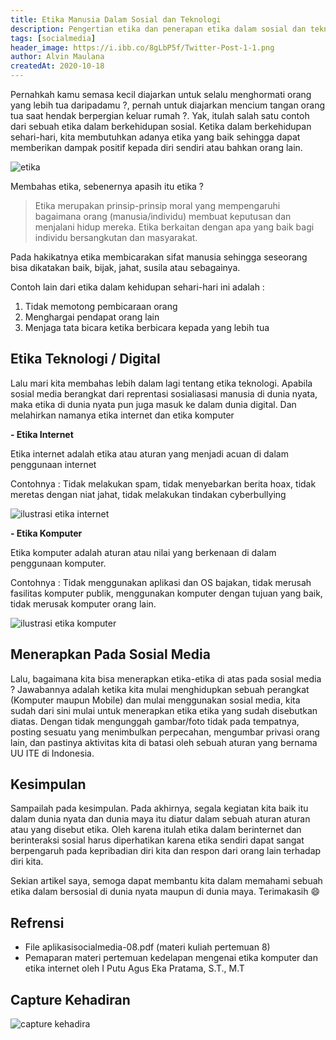 ```yaml
---
title: Etika Manusia Dalam Sosial dan Teknologi
description: Pengertian etika dan penerapan etika dalam sosial dan teknologi
tags: [socialmedia]
header_image: https://i.ibb.co/8gLbP5f/Twitter-Post-1-1.png
author: Alvin Maulana
createdAt: 2020-10-18
---
```


<block-square>
    <template #text>
    Nama            : Alvin Maulana Rhusuli <br>
    NIM             : 2005551014 <br>
    Prodi           : Teknologi Informasi <br>
    Fakultas/Universitas  : Teknik/Universitas Udayana <br>
    Mata Kuliah     : Aplikasi Social Media (A) <br>
    Dosen           : I Putu Agus Eka Pratama, S.T.,M.T. <br>
    </template>
</block-square>

Pernahkah kamu semasa kecil diajarkan untuk selalu menghormati orang yang lebih tua daripadamu ?, pernah untuk diajarkan mencium tangan orang tua saat hendak berpergian keluar rumah ?. Yak, itulah salah satu contoh dari sebuah etika dalam berkehidupan sosial. Ketika dalam berkehidupan sehari-hari, kita membutuhkan adanya etika yang baik sehingga dapat memberikan dampak positif kepada diri sendiri atau bahkan orang lain.

![etika](https://image.freepik.com/free-vector/angel-devil-hovering-thinking-businessman_51635-485.jpg)

Membahas etika, sebenernya apasih itu etika ?

> Etika merupakan prinsip-prinsip moral yang mempengaruhi bagaimana orang (manusia/individu) membuat keputusan dan menjalani hidup mereka. 
Etika berkaitan dengan apa yang baik bagi individu bersangkutan dan masyarakat.

Pada hakikatnya etika membicarakan sifat manusia sehingga seseorang bisa dikatakan baik, bijak, jahat, susila atau sebagainya.

Contoh lain dari etika dalam kehidupan sehari-hari ini adalah :

1. Tidak memotong pembicaraan orang
2. Menghargai pendapat orang lain
3. Menjaga tata bicara ketika berbicara kepada yang lebih tua

## Etika Teknologi / Digital

Lalu mari kita membahas lebih dalam lagi tentang etika teknologi. Apabila sosial media berangkat dari reprentasi sosialiasasi manusia di dunia nyata, maka etika di dunia nyata pun juga masuk ke dalam dunia digital. Dan melahirkan namanya etika internet dan etika komputer

**- Etika Internet**

Etika internet adalah etika atau aturan yang menjadi acuan di dalam penggunaan internet 

Contohnya : Tidak melakukan spam, tidak menyebarkan berita hoax, tidak meretas dengan niat jahat, tidak melakukan tindakan cyberbullying

![ilustrasi etika internet](https://media.istockphoto.com/vectors/psychological-counseling-laptop-operator-and-woman-vector-id1208631364?k=6&m=1208631364&s=612x612&w=0&h=s-kjlA50Cbx2FQKUlucTitg30sOdYSCLw0O4d2NwgTM=)


**- Etika Komputer**

Etika komputer adalah aturan atau nilai yang berkenaan di dalam penggunaan komputer.

Contohnya : Tidak menggunakan aplikasi dan OS bajakan, tidak merusah fasilitas komputer publik, menggunakan komputer dengan tujuan yang baik, tidak merusak komputer orang lain.

![ilustrasi etika komputer](https://thumbs.dreamstime.com/b/handwriting-text-writing-code-conduct-concept-meaning-ethics-rules-moral-codes-ethical-principles-values-respect-computer-rece-123903905.jpg)

## Menerapkan Pada Sosial Media

Lalu, bagaimana kita bisa menerapkan etika-etika di atas pada sosial media ? Jawabannya adalah ketika kita mulai menghidupkan sebuah perangkat (Komputer maupun Mobile) dan mulai menggunakan sosial media, kita sudah dari sini mulai untuk menerapkan etika etika yang sudah disebutkan diatas. Dengan tidak mengunggah gambar/foto tidak pada tempatnya, posting sesuatu yang menimbulkan perpecahan, mengumbar privasi orang lain, dan pastinya aktivitas kita di batasi oleh sebuah aturan yang bernama UU ITE di Indonesia. 

## Kesimpulan

Sampailah pada kesimpulan. Pada akhirnya, segala kegiatan kita baik itu dalam dunia nyata dan dunia maya itu diatur dalam sebuah aturan aturan atau yang disebut etika. Oleh karena itulah etika dalam berinternet dan berinteraksi sosial harus diperhatikan karena etika sendiri dapat sangat berpengaruh pada kepribadian diri kita dan respon dari orang lain terhadap diri kita.

Sekian artikel saya, semoga dapat membantu kita dalam memahami sebuah etika dalam bersosial di dunia nyata maupun di dunia maya. Terimakasih 😄

## Refrensi

- File aplikasisocialmedia-08.pdf (materi kuliah pertemuan 8)
- Pemaparan materi pertemuan kedelapan mengenai etika komputer dan etika internet oleh I Putu Agus Eka Pratama, S.T., M.T

## Capture Kehadiran

![capture kehadira](https://i.ibb.co/nbmpQNH/Screenshot-20201022-135100.png)
